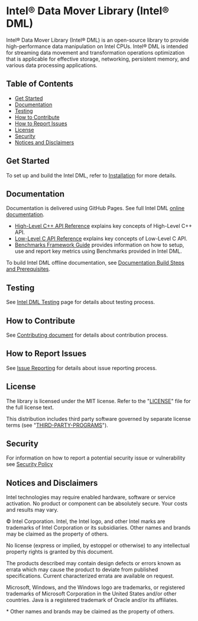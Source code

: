 Intel® Data Mover Library (Intel® DML)
=================================================

Intel® Data Mover Library (Intel® DML) is an open-source library to provide high-performance data manipulation on Intel CPUs. Intel® DML is intended for streaming data movement and transformation operations optimization that is applicable for effective storage, networking, persistent memory, and various data processing applications.

## Table of Contents

- [Get Started](#get-started)
- [Documentation](#documentation)
- [Testing](#testing)
- [How to Contribute](#how-to-contribute)
- [How to Report Issues](#how-to-report-issues)
- [License](#license)
- [Security](#security)
- [Notices and Disclaimers](#notices-and-disclaimers)

## Get Started

To set up and build the Intel DML,
refer to [Installation](https://intel.github.io/DML/documentation/get_started_docs/installation.html) for more details.

## Documentation

Documentation is delivered using GitHub Pages. See full Intel DML [online documentation](https://intel.github.io/DML/index.html).
- [High-Level C++ API Reference](https://intel.github.io/DML/documentation/api_docs/high_level_api.html) explains key concepts of High-Level C++ API.
- [Low-Level C API Reference](https://intel.github.io/DML/documentation/api_docs/low_level_api.html) explains key concepts of Low-Level C API.
- [Benchmarks Framework Guide](https://intel.github.io/DML/documentation/bench_docs/guide.html) provides information on how to setup, use and report key metrics using Benchmarks provided in Intel DML.

To build Intel DML offline documentation, see [Documentation Build Steps and Prerequisites](https://intel.github.io/DML/documentation/get_started_docs/installation.html#building-the-documentation).

## Testing

See [Intel DML Testing](https://intel.github.io/DML/documentation/get_started_docs/testing.html) page for details about testing process.

## How to Contribute

See [Contributing document](./CONTRIBUTING.md) for details about contribution process.

## How to Report Issues

See [Issue Reporting](https://intel.github.io/DML/documentation/contributing_docs/issue_reporting.html) for details about issue reporting process.

## License

The library is licensed under the MIT license. Refer to the
"[LICENSE](./LICENSE)" file for the full license text.

This distribution includes third party software governed by separate license
terms (see "[THIRD-PARTY-PROGRAMS](./third-party-programs.txt)").

## Security

For information on how to report a potential security issue or vulnerability see [Security Policy](SECURITY.md)

## Notices and Disclaimers

Intel technologies may require enabled hardware, software or service activation.
No product or component can be absolutely secure.
Your costs and results may vary.

© Intel Corporation. Intel, the Intel logo, and other Intel marks are trademarks of
Intel Corporation or its subsidiaries.
Other names and brands may be claimed as the property of others.

No license (express or implied, by estoppel or otherwise) to any intellectual
property rights is granted by this document.

The products described may contain design defects or errors known as errata
which may cause the product to deviate from published specifications.
Current characterized errata are available on request.

Microsoft, Windows, and the Windows logo are trademarks, or registered trademarks
of Microsoft Corporation in the United States and/or other countries.
Java is a registered trademark of Oracle and/or its affiliates.

\* Other names and brands may be claimed as the property of others.
